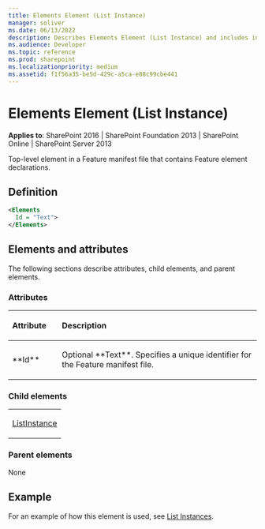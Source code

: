 ```yaml
---
title: Elements Element (List Instance)
manager: soliver
ms.date: 06/13/2022
description: Describes Elements Element (List Instance) and includes information on elements and attributes.
ms.audience: Developer
ms.topic: reference
ms.prod: sharepoint
ms.localizationpriority: medium
ms.assetid: f1f56a35-be5d-429c-a5ca-e88c99cbe441
---
```


# Elements Element (List Instance)

**Applies to**: SharePoint 2016 | SharePoint Foundation 2013 | SharePoint Online | SharePoint Server 2013

Top-level element in a Feature manifest file that contains Feature element declarations.

## Definition

```XML
<Elements
  Id = "Text">
</Elements>
```

## Elements and attributes

The following sections describe attributes, child elements, and parent elements.

### Attributes

<table>
<colgroup>
<col width="20%" />
<col width="80%" />
</colgroup>
<thead>
<tr class="header">
<th align="left"><p>Attribute</p></th>
<th align="left"><p>Description</p></th>
</tr>
</thead>
<tbody>
<tr class="odd">
<td align="left"><p>**Id**</p></td>
<td align="left"><p>Optional **Text**. Specifies a unique identifier for the Feature manifest file.</p></td>
</tr>
</tbody>
</table>

### Child elements

<table>
<colgroup>
<col width="100%" />
</colgroup>
<tbody>
<tr class="odd">
<td align="left"><p><a href="listinstance-element-list-instance.md">ListInstance</a></p></td>
</tr>
</tbody>
</table>

### Parent elements

None

## Example

For an example of how this element is used, see [List Instances](list-instances.md).

<br/>







